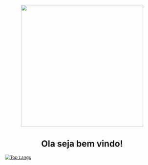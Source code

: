 




<div id="header" align="center">
  <img src="https://media.giphy.com/media/13UZisxBxkjPwI/giphy.gif" width="400"/>
  </br>
  <h1>Ola seja bem vindo!</h1>
</div>

[![Top Langs](https://github-readme-stats.vercel.app/api/top-langs/?username=Wett-Brito&layout=compact&theme=vision-friendly-dark)](https://github.com/Wett-Brito)

